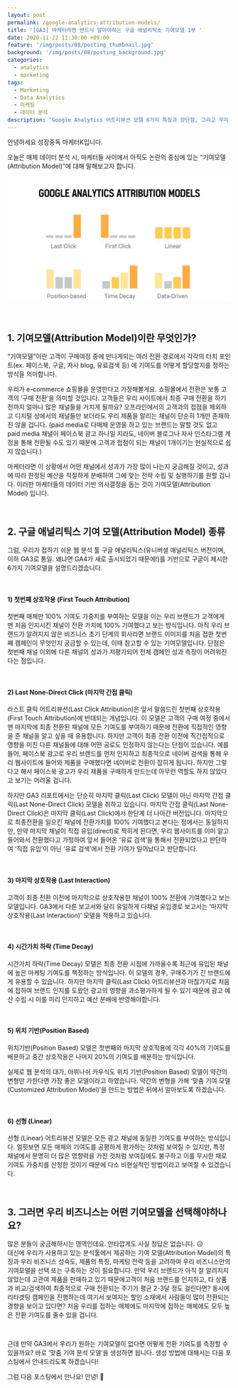 ```yaml
---
layout: post
permalink: /google-analytics-attribution-models/
title: '[GA3] 마케터라면 반드시 알아야하는 구글 애널리틱스 기여모델 1부 '
date: 2020-11-22 11:30:00 +09:00
feature: '/img/posts/08/posting_thumbnail.jpg'
background: '/img/posts/08/posting_background.jpg'
categories:
  - analytics
  - marketing
tags:
  - Marketing
  - Data Analytics
  - 마케팅
  - 데이터 분석
description: 'Google Analytics 어트리뷰션 모델 6가지 특징과 장단점, 그리고 우리 비즈니스에 맞는 기여모델은 무엇일까요?'
---
```

안녕하세요 성장중독 마케터K입니다.

오늘은 매체 데이터 분석 시, 마케터들 사이에서 아직도 논란의 중심에 있는 “기여모델(Attribution Model)”에 대해 말해보고자 합니다.


![1](/img\posts\08\01_contents.png)


<br/>


## 1. 기여모델(Attribution Model)이란 무엇인가?


“기여모델”이란 고객이 구매여정 중에 만나게되는 여러 전환 경로에서 각각의 터치 포인트(ex. 페이스북, 구글, 자사 blog, 유료검색 등) 에 기여도를 어떻게 할당할지를 정하는 방식을 의미합니다.

우리가 e-commerce 쇼핑몰을 운영한다고 가정해볼게요. 쇼핑몰에서 전환은 보통 고객의 ‘구매 전환’을 의미할 것입니다.  고객들은 우리 사이트에서 최종 구매 전환을 하기 전까지 얼마나 많은 채널들을 거치게 될까요? 오프라인에서의 고객과의 접점을 제외하고 디지털 상에서의 채널들만 보더라도 우리 제품을 알리는 채널이 단순히 1개만 존재하진 않을 겁니다. (paid media로 다매체 운영을 하고 있는 브랜드는 말할 것도 없고 paid media 채널이 페이스북 광고 하나일 지라도, 네이버 블로그나 자사 인스타그램 계정을 통해 전환될 수도 있기 때문에 고객과 접점이 되는 채널이 1개이기는 현실적으로 쉽지 않습니다.)

마케터라면 이 상황에서 어떤 채널에서 성과가 가장 많이 나는지 궁금해질 것이고, 성과에 따라 한정된 예산을 적절하게 분배하여 그에 맞는 전략 수립 및 실행하기를 원할 겁니다. 이러한 마케터들의 데이터 기반 의사결정을 돕는 것이 기여모델(Attribution Model) 입니다.

<br/>

## 2. 구글 애널리틱스 기여 모델(Attribution Model) 종류

그럼, 우리가 접하기 쉬운 웹 분석 툴 구글 애널리틱스(유니버셜 애널리틱스 버전이며, 이하 GA3로 통일. 왜냐면 GA4가 새로 출시되었기 때문에!)를 기반으로 구글이 제시한 6가지 기여모델을 설명드리겠습니다.

<br/>

#### 1) 첫번째 상호작용 (First Touch Attribution)

첫번째 매체만 100% 기여도 가중치를 부여하는 모델을
이는 우리 브랜드가 고객에게 맨 처음 인지시킨 채널이 전환 가치에 100% 기여했다고 보는 방식입니다. 아직 우리 브랜드가 알려지지 않은 비즈니스 초기 단계의 회사라면 브랜드 이미지를 처음 접한 첫번째 캠페인이 무엇인지 궁금할 수 있는데, 이때 참고할 수 있는 기여모델입니다.  단점은 첫번째 채널 이외에 다른 채널의 성과가 저평가되어 전체 캠페인 성과 측정이 어려워진다는 점입니다.

<br/>

#### 2) Last None-Direct Click (마지막 간접 클릭)

라스트 클릭 어트리뷰션(Last Click Attribution)은 앞서 말씀드린 첫번째 상호작용(First Touch Attribution)에 반대되는 개념입니다. 이 모델은 고객의 구매 여정 중에서 맨 마지막에 최종 전환된 채널에 모든 기여도를 부여하기 때문에 전환에 직접적인 영향을 준 채널을 알고 싶을 때 유용합니다. 하지만 고객이 최종 전환 이전에 직간접적으로 영향을 미친 다른 채널들에 대해 어떤 공로도 인정하지 않는다는 단점이 있습니다. 예를 들어, 페이스북 광고로 우리 브랜드를 먼저 인지하고 최종적으로 네이버 검색을 통해 우리 웹사이트에 들어와 제품을 구매했다면 네이버로 전환이 잡히게 됩니다. 하지만 그렇다고 해서 페이스북 광고가 우리 제품을 구매하게 만드는데 아무런 역할도 하지 않았다고 보기는 어려울 겁니다.

하지만 GA3 리포트에서는 단순히 마지막 클릭(Last Click) 모델이 아닌 마지막 간접 클릭(Last None-Direct Click) 모델을 취하고 있습니다. 마지막 간접 클릭(Last None-Direct Click)은 마지막 클릭(Last Click)에서 한단계 더 나아간 버전입니다. 마지막으로 최종전환을 일으킨 채널에 전환가치를 100% 기여했다고 본다는 점에서는 동일하지만, 만약 마지막 채널이 직접 유입(direct)로 찍히게 된다면, 우리 웹사이트를 이미 알고 들어와서 전환했다고 가정하여 앞서 들어온 ‘유료 검색’을 통해서 전환되었다고 판단하여 ‘직접 유입’이 아닌 ‘유료 검색’에서 전환 기여가 일어났다고 판단합니다.

<br/>    

#### 3) 마지막 상호작용 (Last Interaction)

고객이 최종 전환 이전에 마지막으로 상호작용한 채널이 100% 전환에 기여했다고 보는 모델입니다. GA3에서 다른 보고서와 달리 유일하게 다채널 유입경로 보고서는 ‘마지막 상호작용(Last Interaction)’ 모델을 적용하고 있습니다.

<br/>

#### 4) 시간가치 하락 (Time Decay)

시간가치 하락(Time Decay) 모델은 최종 전환 시점에 가까울수록 최근에 유입된 채널에 높은 마케팅 기여도를 책정하는 방식입니다. 이 모델의 경우, 구매주기가 긴 브랜드에게 유용할 수 있습니다. 하지만 마지막 클릭(Last Click) 어트리뷰션과 마찮가지로 처음에 접하여 브랜드 인지를 도왔던 광고의 영향을 과소평가하게 될 수 있기 때문에 광고 예산 수립 시 이를 미리 인지하고 예산 분배에 반영해야합니다.

<br/>

#### 5) 위치 기반(Position Based)

위치기반(Position Based) 모델은 첫번째와 마지막 상호작용에 각각 40%의 기여도를 배분하고 중간 상호작용은 나머지 20%의 기여도를 배분하는 방식입니다.

실제로 웹 분석의 대가, 아뷔나쉬 카우식도 위치 기반(Position Based) 모델이 약간의 변형만 가한다면 가장 좋은 모델이라고 하였습니다. 약간의 변형을 가해 ‘맞춤 기여 모델(Customized Attribution Model)’을 만드는 방법은 뒤에서 알아보도록 하겠습니다.

<br/>

#### 6) 선형 (Linear)

선형 (Linear) 어트리뷰션 모델은 모든 광고 채널에 동일한 기여도를 부여하는 방식입니다. 얼핏보면 모든 매체의 기여도를 공평하게 평가하는 것처럼 보여질 수 있지만, 특정 채널에서 분명히 더 많은 영향력을 가진 것처럼 보여짐에도 불구하고 이를 무시한 채로 기여도 가중치를 산정한 것이기 때문에 다소 비현실적인 방법이라고 보여질 수 있겠습니다.  

<br/>


## 3. 그러면 우리 비즈니스는 어떤 기여모델을 선택해야하나요?


많은 분들이 궁금해하시는 영역인데요. 안타깝게도 사실 정답은 없습니다. &#128549; <br/> 대신에 우리가 사용하고 있는 분석툴에서 제공하는 기여 모델(Attribution Model)의 특징과 우리 비즈니스 성숙도, 제품의 특징, 마케팅 전략 등을 고려하여 우리 비즈니스만의 기여모델을 선택 또는 구축하는 것이 필요합니다. 만약 우리 브랜드가 아직 잘 알려지지 않았는데 고관여 제품을 판매하고 있기 때문에고객이 처음 브랜드를 인지하고, 타 상품과 비교/검색하여 최종적으로 구매 전환되는 주기가 평균 2-3달 정도 걸린다면? 동시에 리타겟팅 캠페인을 진행하는데 여기서 보여지는 할인 소재에서 사람들이 많이 전환되는 경향을 보이고 있다면? 처음 우리를 접하는 매체에도 마지막에 접하는 매체에도 모두 높은 전환 기여도를 줄수 있을 겁니다.

<br/>

근데 만약 GA3에서 우리가 원하는 기여모델이 없다면 어떻게 전환 기여도를 측정할 수 있을까요? 바로 ‘맞춤 기여 분석 모델’을 생성하면 됩니다. 생성 방법에 대해서는 다음 포스팅에서 안내드리도록 하겠습니다!

그럼 다음 포스팅에서 만나요! 안녕! &#128587;


<br/>
